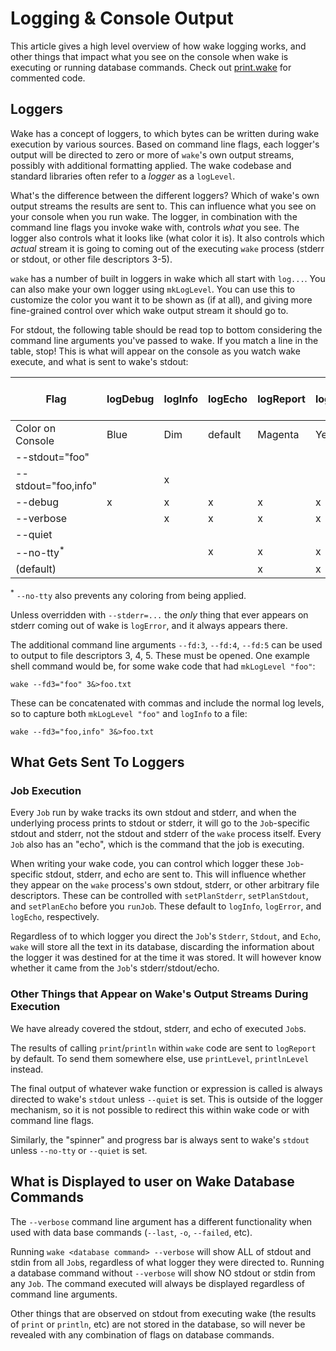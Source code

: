 # Logging & Console Output

This article gives a high level overview of how wake logging works,
and other things that impact what you see on the console when wake is executing or running database commands.
Check out [print.wake](https://github.com/sifive/wake/blob/master/share/wake/lib/core/print.wake)
for commented code.

## Loggers

Wake has a concept of loggers,
to which bytes can be written during wake execution by various sources.
Based on command line flags, each logger's output will be directed to
zero or more of `wake`'s own output streams, possibly with additional formatting applied.
The wake codebase and standard libraries often refer to a _logger_ as a `logLevel`.

What's the difference between the different loggers?
Which of wake's own output streams the results are sent to.
This can influence what you see on your console when you run wake.
The logger, in combination with the command line flags you invoke wake with,
controls *what* you see. The logger also controls what it looks like (what color it is).
It also controls which *actual* stream it is going to coming out of the executing `wake` process
(stderr or stdout, or other file descriptors 3-5).

`wake` has a number of built in loggers in wake which all start with `log...`.
You can also make your own logger using `mkLogLevel`.
You can use this to customize the color you want it to be shown as (if at all),
and giving more fine-grained control over which wake output stream it should go to.

For stdout, the following table should be read top to bottom considering the command line arguments you've passed to wake.
If you match a line in the table, stop!
This is what will appear on the console as you watch wake execute, and what is sent to wake's stdout:

|Flag               | logDebug | logInfo | logEcho | logReport | logWarning | logError | logNever | mkLogLevel "foo" Green|
|-------------------|----------|---------|---------|-----------|------------|----------|----------|----------------------
|Color on Console   |  Blue    |  Dim    |  default| Magenta   |  Yellow    |   Red    |          |      Green      |          
|--stdout="foo"     |          |         |         |           |            |          |          |         x       |
|--stdout="foo,info" |         |    x    |         |           |            |          |          |         x       |
|--debug            |      x   |    x    |    x    |     x     |      x     |    x     |          |                 |
|--verbose          |          |    x    |    x    |     x     |      x     |    x     |          |                 |
|--quiet            |          |         |         |           |            |    x     |          |                 |
|--no-tty<sup>*</sup>|         |         |    x    |     x     |      x     |    x     |          |                 |
|(default)          |          |         |         |     x     |      x     |    x     |          |                 |

<sup>*</sup> `--no-tty` also prevents any coloring from being applied.


Unless overridden with `--stderr=...` the *only* thing that ever appears on stderr coming out of wake is `logError`,
and it always appears there.

The additional command line arguments `--fd:3`, `--fd:4`, `--fd:5` can be used to output to file descriptors 3, 4, 5.
These must be opened. One example shell command would be, for some wake code that had `mkLogLevel "foo"`:

```
wake --fd3="foo" 3&>foo.txt
```

These can be concatenated with commas and include the normal log levels, so to capture both `mkLogLevel "foo"` and `logInfo` to a file:

```
wake --fd3="foo,info" 3&>foo.txt
```

## What Gets Sent To Loggers

### Job Execution

Every `Job` run by wake tracks its own stdout and stderr,
and when the underlying process prints to stdout or stderr,
it will go to the `Job`-specific stdout and stderr,
not the stdout and stderr of the `wake` process itself.
Every `Job` also has an "echo", which is the command that the job is executing.

When writing your wake code,
you can control which logger these `Job`-specific stdout, stderr, and echo are sent to.
This will influence whether they appear on the `wake` process's own stdout,
stderr, or other arbitrary file descriptors.
These can be controlled with `setPlanStderr`, `setPlanStdout`, and `setPlanEcho` before you `runJob`.
These default to `logInfo`, `logError`, and `logEcho`, respectively.

Regardless of to which logger you direct the `Job`'s `Stderr`, `Stdout`, and `Echo`,
`wake` will store all the text in its database,
discarding the information about the logger it was destined for at the time it was stored.
It will however know whether it came from the `Job`'s stderr/stdout/echo.


### Other Things that Appear on Wake's Output Streams During Execution

We have already covered the stdout, stderr, and echo of executed `Job`s.

The results of calling `print`/`println` within `wake` code are sent to `logReport` by default.
To send them somewhere else, use `printLevel`, `printlnLevel` instead.

The final output of whatever wake function or expression is called is always directed to
wake's `stdout` unless `--quiet` is set.
This is outside of the logger mechanism, so it is not possible to redirect this within wake
code or with command line flags.

Similarly, the "spinner" and progress bar is always sent to wake's `stdout` unless `--no-tty`
or `--quiet` is set.

## What is Displayed to user on Wake Database Commands

The `--verbose` command line argument has a different functionality when used with data base commands (`--last`, `-o`, `--failed`, etc).

Running `wake <database command> --verbose` will show ALL of stdout and stdin from all `Job`s,
regardless of what logger they were directed to.
Running a database command without `--verbose` will show NO stdout or stdin from any `Job`.
The command executed will always be displayed regardless of command line arguments.

Other things that are observed on stdout from executing wake (the results of `print` or `println`, etc)
are not stored in the database, so will never be revealed with any combination of flags on database commands.
